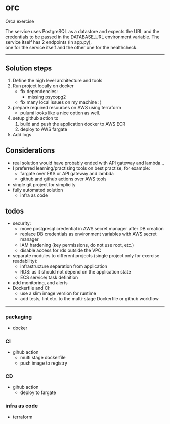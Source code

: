 # orc
Orca exercise

The service uses PostgreSQL as a datastore and expects the URL and the credentials to be passed in the DATABASE_URL environment variable. 
The service itself has 2 endpoints (in app.py),   
one for the service itself and the other one for the healthcheck.

---

## Solution steps 
1. Define the high level architecture and tools
2. Run project locally on docker
    - fix dependencies:
      - missing psycopg2
    - fix many local issues on my machine :(
3. prepare  required resources on AWS using terraform
   - pulumi looks like a nice option as well.
4. setup github action to 
   1. build and push the application docker to AWS ECR
   2. deploy to AWS fargate
5. Add logs

## Considerations
 - real solution would have probably ended with API gateway and lambda...
 - I preferred learning/practising tools on best practise, for example:
      - fargate over EKS or API gateway and lambda
      - github and github actions over AWS tools
 - single git project for simplicity
 - fully automated solution
   - infra as code
  
## todos
  - security:
    - move postgresql credential in AWS secret manager after DB creation
    - replace DB credentials as environment variables with AWS secret manager
    - IAM hardening (key permissions, do not use root, etc.)
    - disable access for rds outside the VPC
  - separate modules to different projects (single project only for exercise readability):
    - infrastructure separation from application
    - RDS: as it should not depend on the application state
    - ECS service/ task definition
  - add monitoring, and alerts
  - Dockerfile and CI:
    - use a slim image version for runtime
    - add tests, lint etc. to the multi-stage Dockerfile or github workflow

---

### packaging
- docker 

### CI
- gihub action
  - multi stage dockerfile
  - push image to registry

### CD
- gihub action
  - deploy to fargate

### infra as code
- terraform

